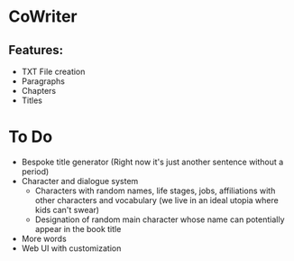 # CoWriter

## Features:
- TXT File creation
- Paragraphs
- Chapters
- Titles

# To Do
- Bespoke title generator (Right now it's just another sentence without a period)
- Character and dialogue system
    - Characters with random names, life stages, jobs, affiliations with other characters and vocabulary (we live in an ideal utopia where kids can't swear)
    - Designation of random main character whose name can potentially appear in the book title
- More words
- Web UI with customization
